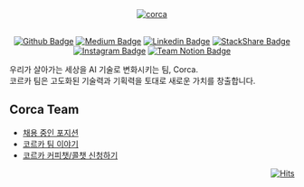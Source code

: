 <div align="center">
  <a href="https://github.com/corca-ai">
      <picture>
        <source media="(prefers-color-scheme: dark)" srcset="https://github.com/user-attachments/assets/4b75183a-f3f8-4b5d-90b4-98a5f034496d">
        <img alt="corca" src="https://github.com/user-attachments/assets/4b75183a-f3f8-4b5d-90b4-98a5f034496d">
      </picture>
  </a>

  
  <br/>
  <br/>
  
  [![Github Badge](https://img.shields.io/badge/github-corca_ai-1f2329?logo=github)](https://github.com/corca-ai) 
  [![Medium Badge](https://img.shields.io/badge/medium-tech_blog-black.svg?logo=medium)](https://medium.com/corca)
  [![Linkedin Badge](https://img.shields.io/badge/Linkedin-corca-0b66c2.svg?logo=Linkedin&title_bg=%230b66c2)](https://www.linkedin.com/company/corca-ai/)
  [![StackShare Badge](https://img.shields.io/badge/stackshare-tech_stack-008ff9.svg?logo=stackshare&logoColor=fff)](https://stackshare.io/corca/corcas-tech-stack)
  [![Instagram Badge](https://img.shields.io/badge/Instagram-corca-dd2a7b.svg?logo=instagram&logoColor=fff)](https://www.instagram.com/corca_ai/)
  [![Team Notion Badge](https://img.shields.io/badge/Notion-corca_team-121212.svg?logo=notion&logoColor=fff)](https://www.corca.team/)

</div>

우리가 살아가는 세상을 AI 기술로 변화시키는 팀, Corca.  
코르카 팀은 고도화된 기술력과 기획력을 토대로 새로운 가치를 창출합니다.

## Corca Team 

* [채용 중인 포지션](https://corcateam.career.greetinghr.com/career)
* [코르카 팀 이야기](https://corcateam.career.greetinghr.com/interview)
* [코르카 커피챗/콜챗 신청하기](https://docs.google.com/forms/d/e/1FAIpQLSc0qvln9mt7kfUOD0C5GrlnAhlal329IZ4IeDGFUx9-yj-QbQ/viewform)

<div align="right">

[![Hits](https://hits.seeyoufarm.com/api/count/incr/badge.svg?url=https%3A%2F%2Fgithub.com%2Fcorca-ai%2F&count_bg=%230362B7&title_bg=%23555555&icon=&icon_color=%23E7E7E7&title=hits&edge_flat=false)](https://hits.seeyoufarm.com)

</div>
